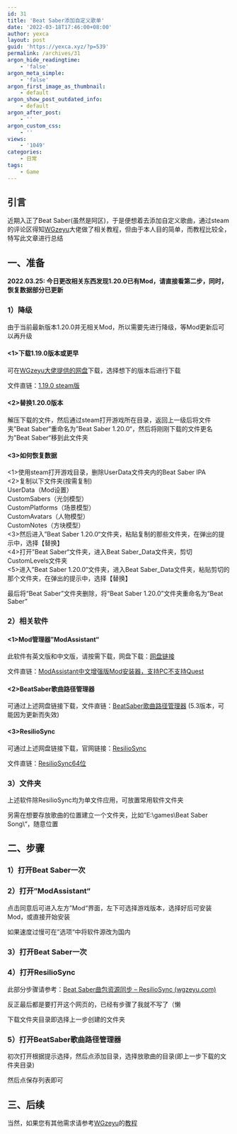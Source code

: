 ```yaml
---
id: 31
title: 'Beat Saber添加自定义歌单'
date: '2022-03-18T17:46:00+08:00'
author: yexca
layout: post
guid: 'https://yexca.xyz/?p=539'
permalink: /archives/31
argon_hide_readingtime:
    - 'false'
argon_meta_simple:
    - 'false'
argon_first_image_as_thumbnail:
    - default
argon_show_post_outdated_info:
    - default
argon_after_post:
    - ''
argon_custom_css:
    - ''
views:
    - '1049'
categories:
    - 日常
tags:
    - Game
---
```


## 引言

近期入正了Beat Saber(虽然是阿区)，于是便想着去添加自定义歌曲，通过steam的评论区得知[WGzeyu](https://gtxcn.com/)大佬做了相关教程，但由于本人目的简单，而教程比较全，特写此文章进行总结

## 一、准备

**2022.03.25: 今日更改相关东西发现1.20.0已有Mod，请直接看第二步，同时，恢复数据部分已更新**

### 1）降级

由于当前最新版本1.20.0并无相关Mod，所以需要先进行降级，等Mod更新后可以再升级

#### &lt;1&gt;下载1.19.0版本或更早

可在[WGzeyu大佬提供的网盘](https://zfile.imoto.love/#/1/main/%E6%B8%B8%E6%88%8F%E5%A4%87%E4%BB%BD%E4%B8%8E%E6%87%92%E4%BA%BA%E5%8C%85)下载，选择想下的版本后进行下载

文件直链：[1.19.0](https://zfile.backend.imoto.love/BeatSaber%E8%B5%84%E6%BA%90/%E6%B8%B8%E6%88%8F%E5%A4%87%E4%BB%BD%E4%B8%8E%E6%87%92%E4%BA%BA%E5%8C%85/%E6%9B%B4%E6%96%B0%E4%BA%8E%5B2021-12-10%5D_BS1.19.0-Steam%E5%8E%9F%E7%89%88%E5%A4%87%E4%BB%BD.7z?X-Amz-Algorithm=AWS4-HMAC-SHA256&X-Amz-Date=20220318T091129Z&X-Amz-SignedHeaders=host&X-Amz-Expires=1800&X-Amz-Credential=0021598ce5a9e88000000000a/20220318/us-west-002/s3/aws4_request&X-Amz-Signature=cc2be80e633bee85d365eeae7eecc84246daeea5cc1b54d8cdb1e090aaf3cd16)[ ](https://zfile.backend.imoto.love/BeatSaber%E8%B5%84%E6%BA%90/%E6%B8%B8%E6%88%8F%E5%A4%87%E4%BB%BD%E4%B8%8E%E6%87%92%E4%BA%BA%E5%8C%85/%E6%9B%B4%E6%96%B0%E4%BA%8E%5B2021-12-10%5D_BS1.19.0-Steam%E5%8E%9F%E7%89%88%E5%A4%87%E4%BB%BD.7z?X-Amz-Algorithm=AWS4-HMAC-SHA256&X-Amz-Date=20220318T091129Z&X-Amz-SignedHeaders=host&X-Amz-Expires=1800&X-Amz-Credential=0021598ce5a9e88000000000a/20220318/us-west-002/s3/aws4_request&X-Amz-Signature=cc2be80e633bee85d365eeae7eecc84246daeea5cc1b54d8cdb1e090aaf3cd16)[steam版](https://zfile.backend.imoto.love/BeatSaber%E8%B5%84%E6%BA%90/%E6%B8%B8%E6%88%8F%E5%A4%87%E4%BB%BD%E4%B8%8E%E6%87%92%E4%BA%BA%E5%8C%85/%E6%9B%B4%E6%96%B0%E4%BA%8E%5B2021-12-10%5D_BS1.19.0-Steam%E5%8E%9F%E7%89%88%E5%A4%87%E4%BB%BD.7z?X-Amz-Algorithm=AWS4-HMAC-SHA256&X-Amz-Date=20220318T091129Z&X-Amz-SignedHeaders=host&X-Amz-Expires=1800&X-Amz-Credential=0021598ce5a9e88000000000a/20220318/us-west-002/s3/aws4_request&X-Amz-Signature=cc2be80e633bee85d365eeae7eecc84246daeea5cc1b54d8cdb1e090aaf3cd16)

#### &lt;2&gt;替换1.20.0版本

解压下载的文件，然后通过steam打开游戏所在目录，返回上一级后将文件夹”Beat Saber“重命名为”Beat Saber 1.20.0“，然后将刚刚下载的文件更名为”Beat Saber“移到此文件夹

#### &lt;3&gt;如何恢复数据

&lt;1&gt;使用steam打开游戏目录，删除UserData文件夹内的Beat Saber IPA  
&lt;2&gt;复制以下文件夹(按需复制)  
 UserData（Mod设置）  
 CustomSabers（光剑模型）  
 CustomPlatforms（场景模型）  
 CustomAvatars（人物模型）  
 CustomNotes（方块模型）  
&lt;3&gt;然后进入”Beat Saber 1.20.0“文件夹，粘贴复制的那些文件夹，在弹出的提示中，选择【替换】  
&lt;4&gt;打开”Beat Saber“文件夹，进入Beat Saber\_Data文件夹，剪切CustomLevels文件夹  
&lt;5&gt;进入”Beat Saber 1.20.0“文件夹，进入Beat Saber\_Data文件夹，粘贴剪切的那个文件夹，在弹出的提示中，选择【替换】

最后将“Beat Saber”文件夹删除，将“Beat Saber 1.20.0”文件夹重命名为“Beat Saber”

### 2）相关软件

#### &lt;1&gt;Mod管理器”ModAssistant“

此软件有英文版和中文版，请按需下载，网盘下载：[网盘链接](https://zfile.imoto.love/#/1/main/%E5%B7%A5%E5%85%B7%EF%BC%88%E5%A6%82Mod%E5%AE%89%E8%A3%85%E5%99%A8%E3%80%81%E8%B0%B1%E9%9D%A2%E7%BC%96%E8%BE%91%E5%99%A8%E7%AD%89BS%E7%9B%B8%E5%85%B3%E8%BD%AF%E4%BB%B6%EF%BC%89)

文件直链：[ModAssistant中文增强版Mod安装器，支持PC不支持Quest](https://zfile.backend.imoto.love/BeatSaber%E8%B5%84%E6%BA%90/%E5%B7%A5%E5%85%B7%EF%BC%88%E5%A6%82Mod%E5%AE%89%E8%A3%85%E5%99%A8%E3%80%81%E8%B0%B1%E9%9D%A2%E7%BC%96%E8%BE%91%E5%99%A8%E7%AD%89BS%E7%9B%B8%E5%85%B3%E8%BD%AF%E4%BB%B6%EF%BC%89/ModAssistant%E4%B8%AD%E6%96%87%E5%A2%9E%E5%BC%BA%E7%89%88Mod%E5%AE%89%E8%A3%85%E5%99%A8%EF%BC%8C%E6%94%AF%E6%8C%81PC%E4%B8%8D%E6%94%AF%E6%8C%81Quest.exe?X-Amz-Algorithm=AWS4-HMAC-SHA256&X-Amz-Date=20220318T092216Z&X-Amz-SignedHeaders=host&X-Amz-Expires=1800&X-Amz-Credential=0021598ce5a9e88000000000a/20220318/us-west-002/s3/aws4_request&X-Amz-Signature=e26018f6434606a63ca2bc428fa1c87d1d60cfbbdbf8afb6375aa282308f0405)

#### &lt;2&gt;BeatSaber歌曲路径管理器

可通过上述网盘链接下载，文件直链：[BeatSaber歌曲路径管理器](https://zfile.backend.imoto.love/BeatSaber%E8%B5%84%E6%BA%90/%E5%B7%A5%E5%85%B7%EF%BC%88%E5%A6%82Mod%E5%AE%89%E8%A3%85%E5%99%A8%E3%80%81%E8%B0%B1%E9%9D%A2%E7%BC%96%E8%BE%91%E5%99%A8%E7%AD%89BS%E7%9B%B8%E5%85%B3%E8%BD%AF%E4%BB%B6%EF%BC%89/BeatSaber%E6%AD%8C%E6%9B%B2%E8%B7%AF%E5%BE%84%E7%AE%A1%E7%90%86%E5%99%A8-5.3.exe?X-Amz-Algorithm=AWS4-HMAC-SHA256&X-Amz-Date=20220318T092357Z&X-Amz-SignedHeaders=host&X-Amz-Expires=1800&X-Amz-Credential=0021598ce5a9e88000000000a/20220318/us-west-002/s3/aws4_request&X-Amz-Signature=bef28996aa91b4c2caebc67e9fc85bc6c5287060682159bb1e421a0be2df1dd6) (5.3版本，可能因为更新而失效)

#### &lt;3&gt;ResilioSync

可通过上述网盘链接下载，官网链接：[ResilioSync](https://www.resilio.com/individuals/)

文件直链：[ResilioSync64位](https://zfile.backend.imoto.love/BeatSaber%E8%B5%84%E6%BA%90/%E5%B7%A5%E5%85%B7%EF%BC%88%E5%A6%82Mod%E5%AE%89%E8%A3%85%E5%99%A8%E3%80%81%E8%B0%B1%E9%9D%A2%E7%BC%96%E8%BE%91%E5%99%A8%E7%AD%89BS%E7%9B%B8%E5%85%B3%E8%BD%AF%E4%BB%B6%EF%BC%89/Resilio-Sync_64bit.exe?X-Amz-Algorithm=AWS4-HMAC-SHA256&X-Amz-Date=20220318T093036Z&X-Amz-SignedHeaders=host&X-Amz-Expires=1800&X-Amz-Credential=0021598ce5a9e88000000000a/20220318/us-west-002/s3/aws4_request&X-Amz-Signature=35909c49580c01baa00f853fb4d7a77a1344cd2cc618d8584997dc3be85df0a0)

### 3）文件夹

上述软件除ResilioSync均为单文件应用，可放置常用软件文件夹

另需在想要存放歌曲的位置建立一个文件夹，比如”E:\\games\\Beat Saber Song\\“，随意位置

## 二、步骤

### 1）打开Beat Saber一次

### 2）打开”ModAssistant“

点击同意后可进入左方”Mod“界面，左下可选择游戏版本，选择好后可安装Mod，或直接开始安装

如果速度过慢可在”选项“中将软件源改为国内

### 3）打开Beat Saber一次

### 4）打开ResilioSync

此部分步骤请参考：[Beat Saber曲包资源同步 – ResilioSync (wgzeyu.com)](https://bs.wgzeyu.com/songs/)

反正最后都是要打开这个网页的，已经有步骤了我就不写了（懒

下载文件夹目录即选择上一步创建的文件夹

### 5）打开BeatSaber歌曲路径管理器

初次打开根据提示选择，然后点添加目录，选择放歌曲的目录(即上一步下载的文件夹目录)

然后点保存列表即可

## 三、后续

当然，如果您有其他需求请参考[WGzeyu](https://gtxcn.com/)的[教程](https://bs.wgzeyu.com/pc-guide/)